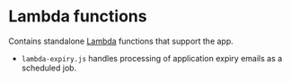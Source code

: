 # Lambda functions

Contains standalone [Lambda](https://aws.amazon.com/lambda/) functions that support the app.

-   `lambda-expiry.js` handles processing of application expiry emails as a scheduled job.
